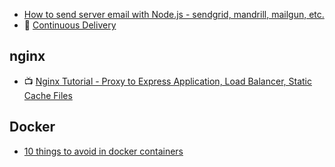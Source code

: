 
- [How to send server email with Node.js - sendgrid, mandrill, mailgun, etc.](https://youtu.be/zrXOjWICmGw?list=PLoYCgNOIyGAApoDfJHjmMgGNlYenKg5jO)
- :notebook: [Continuous Delivery](https://medium.com/continuous-delivery/continuous-delivery-3a4a55baa58a#.zdbnne30w)

## nginx
- :tv: [Nginx Tutorial - Proxy to Express Application, Load Balancer, Static Cache Files](https://youtu.be/FJrs0Ar9asY)

## Docker
- [10 things to avoid in docker containers](http://developerblog.redhat.com/2016/02/24/10-things-to-avoid-in-docker-containers/)
